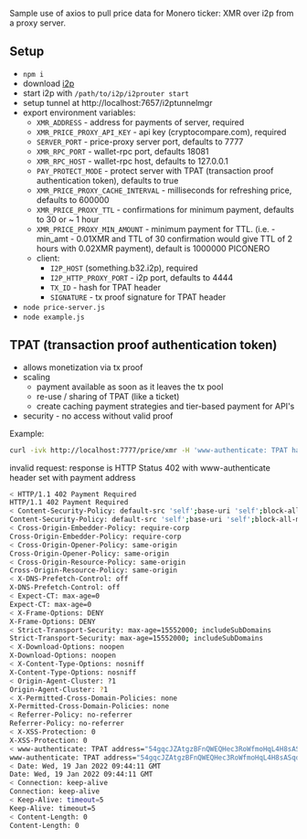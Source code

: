Sample use of axios to pull price data for Monero ticker: XMR
over i2p from a proxy server.

## Setup

* `npm i`
* download [i2p](https://geti2p.net/en/download)
* start i2p with `/path/to/i2p/i2prouter start`
* setup tunnel at http://localhost:7657/i2ptunnelmgr
* export environment variables:
    * `XMR_ADDRESS` - address for payments of server, required
    * `XMR_PRICE_PROXY_API_KEY` - api key (cryptocompare.com), required
    * `SERVER_PORT` - price-proxy server port, defaults to 7777
    * `XMR_RPC_PORT` - wallet-rpc port, defaults 18081
    * `XMR_RPC_HOST` - wallet-rpc host, defaults to 127.0.0.1
    * `PAY_PROTECT_MODE` - protect server with TPAT (transaction proof authentication token), 
        defaults to true
    * `XMR_PRICE_PROXY_CACHE_INTERVAL` - milliseconds for refreshing price, defaults to 600000
    * `XMR_PRICE_PROXY_TTL` - confirmations for minimum payment, defaults to 30 or ~ 1 hour
    * `XMR_PRICE_PROXY_MIN_AMOUNT` - minimum payment for TTL. (i.e. - min_amt - 0.01XMR and TTL of 
        30 confirmation would give TTL of 2 hours with 0.02XMR payment), default is 1000000 PICONERO
    * client:
        * `I2P_HOST` (something.b32.i2p), required
        * `I2P_HTTP_PROXY_PORT` - i2p port, defaults to 4444
        * `TX_ID` - hash for TPAT header
        * `SIGNATURE` - tx proof signature for TPAT header
* `node price-server.js`
* `node example.js`

## TPAT (transaction proof authentication token)

* allows monetization via tx proof
* scaling
    * payment available as soon as it leaves the tx pool
    * re-use / sharing of TPAT (like a ticket)
    * create caching payment strategies and tier-based payment for API's
* security - no access without valid proof

Example:

```bash
curl -ivk http://localhost:7777/price/xmr -H 'www-authenticate: TPAT hash="17c2d5252...", signature="OutProofV2..."'
```

invalid request: response is HTTP Status 402 with www-authenticate header set with payment address

```bash
< HTTP/1.1 402 Payment Required
HTTP/1.1 402 Payment Required
< Content-Security-Policy: default-src 'self';base-uri 'self';block-all-mixed-content;font-src 'self' https: data:;form-action 'self';frame-ancestors 'self';img-src 'self' data:;object-src 'none';script-src 'self';script-src-attr 'none';style-src 'self' https: 'unsafe-inline';upgrade-insecure-requests
Content-Security-Policy: default-src 'self';base-uri 'self';block-all-mixed-content;font-src 'self' https: data:;form-action 'self';frame-ancestors 'self';img-src 'self' data:;object-src 'none';script-src 'self';script-src-attr 'none';style-src 'self' https: 'unsafe-inline';upgrade-insecure-requests
< Cross-Origin-Embedder-Policy: require-corp
Cross-Origin-Embedder-Policy: require-corp
< Cross-Origin-Opener-Policy: same-origin
Cross-Origin-Opener-Policy: same-origin
< Cross-Origin-Resource-Policy: same-origin
Cross-Origin-Resource-Policy: same-origin
< X-DNS-Prefetch-Control: off
X-DNS-Prefetch-Control: off
< Expect-CT: max-age=0
Expect-CT: max-age=0
< X-Frame-Options: DENY
X-Frame-Options: DENY
< Strict-Transport-Security: max-age=15552000; includeSubDomains
Strict-Transport-Security: max-age=15552000; includeSubDomains
< X-Download-Options: noopen
X-Download-Options: noopen
< X-Content-Type-Options: nosniff
X-Content-Type-Options: nosniff
< Origin-Agent-Cluster: ?1
Origin-Agent-Cluster: ?1
< X-Permitted-Cross-Domain-Policies: none
X-Permitted-Cross-Domain-Policies: none
< Referrer-Policy: no-referrer
Referrer-Policy: no-referrer
< X-XSS-Protection: 0
X-XSS-Protection: 0
< www-authenticate: TPAT address="54gqcJZAtgzBFnQWEQHec3RoWfmoHqL4H8sASqdQMGshfqdpG1fzT5ddCpz9y4C2MwQkB5GE2o6vUVCGKbokJJa6S6NSatn", min_amt="1000000", ttl="30", hash="", signature=""
www-authenticate: TPAT address="54gqcJZAtgzBFnQWEQHec3RoWfmoHqL4H8sASqdQMGshfqdpG1fzT5ddCpz9y4C2MwQkB5GE2o6vUVCGKbokJJa6S6NSatn", min_amt="1000000", ttl="30", hash="", signature=""
< Date: Wed, 19 Jan 2022 09:44:11 GMT
Date: Wed, 19 Jan 2022 09:44:11 GMT
< Connection: keep-alive
Connection: keep-alive
< Keep-Alive: timeout=5
Keep-Alive: timeout=5
< Content-Length: 0
Content-Length: 0
```
